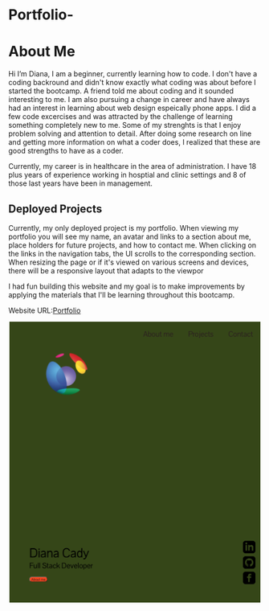 # Portfolio-

# About Me

Hi I’m Diana, I am a beginner, currently learning how to code. I don't have a coding backround and didn't know exactly what coding was about before I started the bootcamp.  A friend told me about coding and it sounded interesting to me. I am also pursuing a change in career and have always had an interest in learning about web design espeically phone apps.
I did a few code excercises and was attracted by the challenge of learning something completely new to me. Some of my strenghts is that I enjoy problem solving and attention to detail. After doing some research on line and getting more information on what a coder does, I realized that these are good strengths to have as a coder.

Currently, my career is in healthcare in the area of administration. I have 18 plus years of experience working in hosptial and clinic settings and 8 of those last years have been in management.

## Deployed Projects

Currently, my only deployed project is my portfolio. When viewing my portfolio
you will see my name, an avatar and links to a section about me, place holders for future projects, and how to contact me.
When clicking on the links in the navigation tabs, the UI scrolls to the corresponding section.
When resizing the page or if it's viewed on various screens and devices,
there will be a responsive layout that adapts to the viewpor

I had fun building this website and my goal is to make improvements by applying the materials that I'll be learning throughout this bootcamp.

Website URL:[Portfolio](https://molano1979.github.io/Portfolio-/)

![Portfolio screenshot](./src/images/screenshot1.png)
